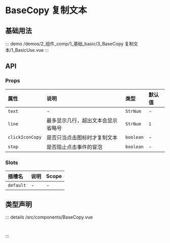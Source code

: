 # BaseCopy 复制文本


## 基础用法



::: demo 
/demos/2_组件_comp/1_基础_basic/3_BaseCopy 复制文本/1_BasicUse.vue
:::



## API 
### Props

|属性|说明|类型|默认值|
|:---|:---|:---|:---|
|`text`|-|`StrNum`|-|
|`line`|最多显示几行，超出文本会显示省略号|`StrNum`|`1`|
|`clickIconCopy`|是否只当点击图标时才复制文本|`boolean`|-|
|`stop`|是否阻止点击事件的冒泡|`boolean`|-|

### Slots

|插槽名|说明|Scope|
|:---|:---|:---|
|`default`|-|-|



## 类型声明
::: details
/src/components/BaseCopy.vue


``` ts



```

:::  


